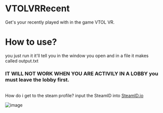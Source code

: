 # VTOLVRRecent
Get's your recently played with in the game VTOL VR.

# How to use?
you just run it it'll tell you in the window you open and in a file it makes called output.txt
### IT WILL NOT WORK WHEN YOU ARE ACTIVILY IN A LOBBY you must leave the lobby first.
\
How do i get to the steam profile? input the SteamID into [SteamID.io](https://steamid.io/)

![image](https://github.com/RealMrCactus/VTOLVRRecent/assets/36554881/0d3593fe-1e2c-47d1-bea5-38985eb18d1e)
